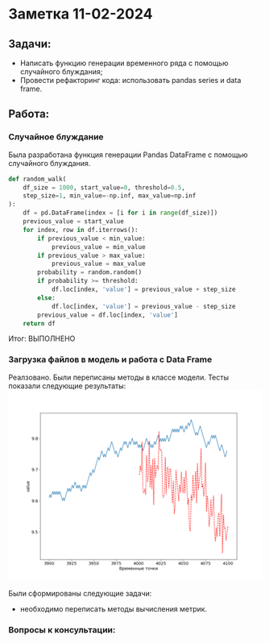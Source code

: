 # Заметка 11-02-2024

## Задачи:
- Написать функцию генерации временного ряда с помощью случайного блуждания;
- Провести рефакторинг кода: использовать pandas series и data frame.

## Работа:



### Случайное блуждание
Была разработана функция генерации Pandas DataFrame с помощью случайного блуждания.
```python
def random_walk(
    df_size = 1000, start_value=0, threshold=0.5, 
    step_size=1, min_value=-np.inf, max_value=np.inf
):
    df = pd.DataFrame(index = [i for i in range(df_size)])
    previous_value = start_value
    for index, row in df.iterrows():
        if previous_value < min_value:
            previous_value = min_value
        if previous_value > max_value:
            previous_value = max_value
        probability = random.random()
        if probability >= threshold:
            df.loc[index, 'value'] = previous_value + step_size
        else:
            df.loc[index, 'value'] = previous_value - step_size
        previous_value = df.loc[index, 'value']
    return df
```

Итог:
ВЫПОЛНЕНО

### Загрузка файлов в модель и работа с Data Frame
Реалзовано. Были переписаны методы в классе модели. Тесты показали следующие результаты:
![Случайное блуждание(тест1)](../rw_results/test_1.png)

Были сформированы следующие задачи:
- необходимо переписать методы вычисления метрик.
### Вопросы к консультации:
